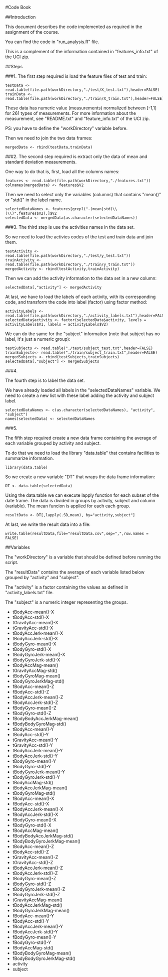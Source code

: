 #Code Book

##Introduction

This document describes the code implemented as required in the assignment of the course.

You can find the code in "run_analysis.R" file.

This is a complement of the information contained in "features_info.txt" of the UCI zip.


##Steps

###1.
The first step required is load the feature files of test and train:

```
testData <- read.table(file.path(workDirectory,"./test/X_test.txt"),header=FALSE)
trainData <- read.table(file.path(workDirectory,"./train/X_train.txt"),header=FALSE)
```

These data has numeric value (measurements) normalized between [-1,1] for 261 types of measurements.
For more information about the measurement, see "README.txt" and "feature_info.txt" of the UCI zip.

PS: you have to define the "workDirectory" variable before.

Then we need to join the two data frames:

```
mergedData <- rbind(testData,trainData)
```

###2.
The second step required is extract only the data of mean and standard deviation measurements.

One way to do that is, first, load all the columns names:

```
features <- read.table(file.path(workDirectory,"./features.txt"))
colnames(mergedData) <- features$V2
```

Then we need to select only the variables (columns) that contains "mean()" or "std()" in the label name.

```
selectedDataNames <- features[grepl("-(mean|std)\\(\\)",features$V2),]$V2
selectedData <- mergedData[as.character(selectedDataNames)]
```

###3.
The third step is use the activities names in the data set.

So we need to load the activies codes of the test and train data and join them.

```
testActivity <- read.table(file.path(workDirectory,"./test/y_test.txt"))
trainActivity <- read.table(file.path(workDirectory,"./train/y_train.txt"))
mergedActivity <- rbind(testActivity,trainActivity)
```

Then we can add the activity information to the data set in a new column:
```
selectedData[,"activity"] <- mergedActivity
```

At last, we have to load the labels of each activity, with its corresponding code, and transform the code into label (factor) using factor method:

```
activityLabels <- read.table(file.path(workDirectory,"./activity_labels.txt"),header=FALSE,colClasses="character")
selectedData$activity <- factor(selectedData$activity, levels = activityLabels$V1, labels = activityLabels$V2)
```

We can do the same for the "subject" information (note that subject has no label, it's just a numeric group):

```
testSubjects <- read.table("./test/subject_test.txt",header=FALSE)
trainSubjects<- read.table("./train/subject_train.txt",header=FALSE)
mergedSubjects <- rbind(testSubjects,trainSubjects)
selectedData[,"subject"] <- mergedSubjects
```

###4.

The fourth step is to label the data set.

We have already loaded all labels in the "selectedDataNames" variable. We need to create a new list with these label adding the activity and subject label.

```
selectedDataNames <- c(as.character(selectedDataNames), "activity", "subject")
names(selectedData) <- selectedDataNames
```

###5.

The fifth step required create a new data frame containing the average of each variable grouped by activity and subject.

To do that we need to load the library "data.table" that contains facilities to summarize information. 

```
library(data.table)
```

So we create a new variable "DT" that wraps the data frame information:
```
DT <- data.table(selectedData)
```

Using the data.table we can execute lapply function for each subset of the date frame. 
The data is divided in groups by activity, subject and column (variable).
The mean funcion is applied for each each group.
```
resultData <- DT[,lapply(.SD,mean), by="activity,subject"]
```

At last, we write the result data into a file:
```
write.table(resultData,file="resultData.csv",sep=",",row.names = FALSE)
```	



##Variables

The "workDirectory" is a variable that should be defined before running the script.

The "resultData" contains the average of each variable listed below grouped by "activity" and "subject".

The "activity" is a factor containing the values as defined in "activity_labels.txt" file.

The "subject" is a numeric integer representing the groups.

* tBodyAcc-mean()-X               
* tBodyAcc-std()-X           
* tGravityAcc-mean()-X       
* tGravityAcc-std()-X        
* tBodyAccJerk-mean()-X      
* tBodyAccJerk-std()-X       
* tBodyGyro-mean()-X         
* tBodyGyro-std()-X          
* tBodyGyroJerk-mean()-X     
* tBodyGyroJerk-std()-X      
* tBodyAccMag-mean()         
* tGravityAccMag-std()       
* tBodyGyroMag-mean()        
* tBodyGyroJerkMag-std()     
* fBodyAcc-mean()-Z          
* fBodyAcc-std()-Z           
* fBodyAccJerk-mean()-Z      
* fBodyAccJerk-std()-Z       
* fBodyGyro-mean()-Z         
* fBodyGyro-std()-Z          
* fBodyBodyAccJerkMag-mean() 
* fBodyBodyGyroMag-std()     
* tBodyAcc-mean()-Y                      
* tBodyAcc-std()-Y           
* tGravityAcc-mean()-Y       
* tGravityAcc-std()-Y        
* tBodyAccJerk-mean()-Y      
* tBodyAccJerk-std()-Y       
* tBodyGyro-mean()-Y         
* tBodyGyro-std()-Y          
* tBodyGyroJerk-mean()-Y     
* tBodyGyroJerk-std()-Y      
* tBodyAccMag-std()          
* tBodyAccJerkMag-mean()     
* tBodyGyroMag-std()         
* fBodyAcc-mean()-X          
* fBodyAcc-std()-X           
* fBodyAccJerk-mean()-X      
* fBodyAccJerk-std()-X       
* fBodyGyro-mean()-X         
* fBodyGyro-std()-X          
* fBodyAccMag-mean()         
* fBodyBodyAccJerkMag-std()  
* fBodyBodyGyroJerkMag-mean()
* tBodyAcc-mean()-Z              
* tBodyAcc-std()-Z           
* tGravityAcc-mean()-Z       
* tGravityAcc-std()-Z        
* tBodyAccJerk-mean()-Z      
* tBodyAccJerk-std()-Z       
* tBodyGyro-mean()-Z         
* tBodyGyro-std()-Z          
* tBodyGyroJerk-mean()-Z     
* tBodyGyroJerk-std()-Z      
* tGravityAccMag-mean()      
* tBodyAccJerkMag-std()      
* tBodyGyroJerkMag-mean()    
* fBodyAcc-mean()-Y          
* fBodyAcc-std()-Y           
* fBodyAccJerk-mean()-Y      
* fBodyAccJerk-std()-Y       
* fBodyGyro-mean()-Y         
* fBodyGyro-std()-Y          
* fBodyAccMag-std()          
* fBodyBodyGyroMag-mean()    
* fBodyBodyGyroJerkMag-std() 
* activity    
* subject
 
